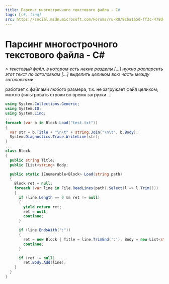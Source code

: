 ```yaml
---
title: Парсинг многострочного текстового файла - C#
tags: [c#, linq]
src: https://social.msdn.microsoft.com/Forums/ru-RU/9cba1a5d-ff3c-478d-86ec-9520d9c97b5a/-c?forum=programminglanguageru
---
```

# Парсинг многострочного текстового файла - C#
*> текстовый файл, в котором есть некие разделы [...] нужно распарсить этот текст по заголовкам [...] выделить целиком всю часть между заголовками*

работает с файлами любого размера, т.к. не загружает файл целиком; можно фильтровать строки во время загрузки ...
```c#
using System.Collections.Generic;
using System.IO;
using System.Linq;
...
foreach (var b in Block.Load("test.txt"))
{
  var str = b.Title + "\n\t" + string.Join("\n\t", b.Body);
  System.Diagnostics.Trace.WriteLine(str);
}
...
class Block
{
  public string Title;
  public IList<string> Body;

  public static IEnumerable<Block> Load(string path)
  {
    Block ret = null;
    foreach (var line in File.ReadLines(path).Select(l => l.Trim()))
    {
      if (line.Length == 0 && ret != null)
      {
        yield return ret;
        ret = null;
        continue;
      }

      if (line.EndsWith(":"))
      {
        ret = new Block { Title = line.TrimEnd(':'), Body = new List<string>() };
        continue;
      }

      if (ret != null)
        ret.Body.Add(line);
    }
  }
}
```